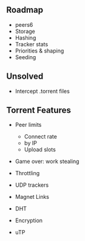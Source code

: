 ## Roadmap

* peers6
* Storage
* Hashing
* Tracker stats
* Priorities & shaping
* Seeding

## Unsolved

* Intercept .torrent files

## Torrent Features

* Peer limits
  * Connect rate
  * by IP
  * Upload slots
* Game over: work stealing
* Throttling
* UDP trackers

* Magnet Links
* DHT
* Encryption
* uTP
